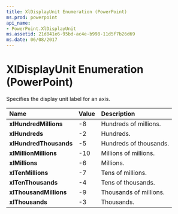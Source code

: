 ```yaml
---
title: XlDisplayUnit Enumeration (PowerPoint)
ms.prod: powerpoint
api_name:
- PowerPoint.XlDisplayUnit
ms.assetid: 21d841e6-95bd-ac4e-b998-11d5f7b26d69
ms.date: 06/08/2017
---
```



# XlDisplayUnit Enumeration (PowerPoint)

Specifies the display unit label for an axis.



|**Name**|**Value**|**Description**|
|:-----|:-----|:-----|
|**xlHundredMillions**|-8|Hundreds of millions.|
|**xlHundreds**|-2|Hundreds.|
|**xlHundredThousands**|-5|Hundreds of thousands.|
|**xlMillionMillions**|-10|Millions of millions.|
|**xlMillions**|-6|Millions.|
|**xlTenMillions**|-7|Tens of millions.|
|**xlTenThousands**|-4|Tens of thousands.|
|**xlThousandMillions**|-9|Thousands of millions.|
|**xlThousands**|-3|Thousands.|

